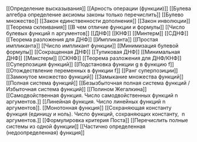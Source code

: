 [[Определение высказывания]]
[[Арность операции (функции)]]
[[Булева алгебра определение  аксиомы законы только перечислить]]
[[Булево множество]]
[[Закон единственности дополнения]]
[[Закон инволюции]]
[[Теорема склеивания]]
[[В чем отличие функции и формулы]]
[[Число булевых функций n аргументов]]
[[ДНФ]]
[[КНФ]]
[[Минтерм]]
[[СДНФ]]
[[Теорема разложения для ДНФ]]
[[Импликанта]]
[[Простая импликанта]]
[[Число импликант функции]]
[[Минимизация булевой формулы]]
[[Сокращенная ДНФ]]
[[Тупиковая ДНФ]]
[[Минимальная ДНФ]]
[[Макстерм]]
[[СКНФ]]
[[Теорема разложения для ДНФ/КНФ]]
[[Суперпозиция функций]]
[[Подстановка функции g в функцию f]]
[[Отождествление переменных в функции f]]
[[Ранг суперпозиции]]
[[Замкнутое множество функций]]
[[Замыкание множества функций]]
[[Полная система функций]]
[[Безызбыточная полная система функций / Избыточная система функций]]
[[Полином Жегалкина]]
[[Самодвойственная функция. Число самодвойственных функций n аргументов.]]
[[Линейная функция. Число линейных функций n аргументов]].
[[Монотонная функция]]
[[Сохраняющая константу функция (единицу и ноль). Число функций, сохраняющих константу,  n аргументов.]]
[[Формулировка критерия Поста]]
[[Перечислить полные системы из одной функции]]
[[Частично определенная (недоопределенная) функция]]
